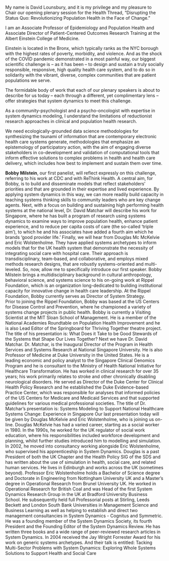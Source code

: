 My name is David Lounsbury, and it is my privilege and my pleasure to Chair our opening plenary session for the Health Thread, “Disrupting the Status Quo: Revolutionizing Population Health in the Face of Change.” 

I am an Associate Professor of Epidemiology and Population Health and Associate Director of Patient-Centered Outcomes Research Training at the Albert Einstein College of Medicine. 

Einstein is located in the Bronx, which typically ranks as the NYC borough with the highest rates of poverty, morbidity, and violence. And as the shock of the COVID pandemic demonstrated in a most painful way, our biggest scientific challenge is – as it has been – to design and sustain a truly socially responsible, responsive, high quality health care system, and to do so in solidarity with the vibrant, diverse, complex communities that are patient populations we serve.

The formidable body of work that each of our plenary speakers is about to describe for us today – each through a different, yet complimentary lens – offer strategies that system dynamics to meet this challenge.

As a community-psychologist and a psycho-oncologist with expertise in system dynamics modeling, I understand the limitations of reductionist research approaches in clinical and population health research. 

We need ecologically-grounded data science methodologies for synthesizing the tsunami of information that are contemporary electronic health care systems generate, methodologies that emphasize an epistemology of participatory action, with the aim of engaging diverse stakeholders in co-development and validation of  computational tools that inform effective solutions to complex problems in health and health care delivery, which includes how best to implement and sustain them over time.

<b>Bobby Milstein</b>, our first panelist, will reflect expressly on this challenge, referring to his work at CDC and with ReThink Health.  A central aim, for Bobby, is to build and disseminate models that reflect stakeholders’ priorities and that are grounded in their expertise and lived experience. By applying system dynamics in this way, we can more readily build capacity in teaching systems thinking skills to community leaders who are key change agents. 
Next, with a focus on building and sustaining high performing health systems at the national level, Dr. David Matchar will describe his work for Singapore, where he has built a program of research using systems dynamics to examine ways to improve population health, enhance patient experience, and to reduce per capita costs of care (the so-called ‘triple aim’), to which he and his associates have added a fourth aim which he brands ‘good provider life.’ 
Finally, we will hear from Douglas Mc McKelvie and Eric Wolstenholme. They have applied systems archetypes to inform models that for the UK health system that demonstrate the necessity of integrating social care with hospital care. Their approach is transdisciplinary, team-based, and collaborative, and employs mixed methods research designs, that are robustly systems-oriented and multi-leveled. 
So, now, allow me to specifically introduce our first speaker.
Bobby Milstein brings a multidisciplinary background in cultural anthropology, behavioral science, and systems science to his on-going work at Rippel Foundation, which is an organization long-dedicated to building institutional capacity for innovative change in health care leadership. 
At the Rippel Foundation, Bobby currently serves as Director of System Strategy.  
Prior to joining the Rippel Foundation, Bobby was based at the US Centers for Disease Control and Prevention, where he championed a variety of systems change projects in public health. 
Bobby is currently a Visiting Scientist at the MIT Sloan School of Management. He is a member of the National Academies Roundtable on Population Health Improvement and he is also Lead Editor of the Springboard for Thriving Together theatre project. 
The title of his presentation is: What Does it Take to be Good Stewards of the Systems that Shape Our Lives Together?
Next we have Dr. David Matchar.
Dr. Matchar, is the Inaugural Director of the Program in Health Services and Systems Research at National Singapore University. He is also Professor of Medicine at Duke University in the United States. He is a leading economic and policy analyst to the Singapore Clinical Genomics Program and he is consultant to the Ministry of Health National Initiative for Healthcare Transformation.
He has worked in clinical research for over 35 years; his work primarily relates to stroke and other chronically disabling neurological disorders. 
He served as Director of the Duke Center for Clinical Health Policy Research and he established the Duke Evidence-based Practice Center, which was responsible for analyses that informed policies of the US Centers for Medicare and Medicaid Services and that supported guidelines for various medical professional societies.
The title of Dr. Matchar’s presentation is: Systems Modeling to Support National Healthcare Systems Change: Experience in Singapore
Our last presentation today will be given by Douglas McKelvie and Eric Wolstenholme, who is joining us on-line. 
Douglas McKelvie has had a varied career, starting as a social worker in 1980. In the 1990s, he worked for the UK regulator of social work education, where his responsibilities included workforce development and planning, whilst further studies introduced him to modelling and simulation. In 2002, he moved into consultancy working alongside Eric Wolstenholme, who supervised his apprenticeship in System Dynamics.
Douglas is a past President of both the UK Chapter and the Health Policy SIG of the SDS and has written about the use of simulation in health, social care, and related human services. He lives in Edinburgh and works across the UK (sometimes beyond).
Professor Eric Wolstenholme holds a Bachelor of Science degree and Doctorate in Engineering from Nottingham University UK and a Master’s degree in Operational Research from Brunel University UK. 
He worked in Operational Research for British Coal and was Head of the first System Dynamics Research Group in the UK at Bradford University Business School. He subsequently held full Professorial posts at Stirling, Leeds Beckett and London South Bank Universities in Management Science and Business Learning as well as helping to establish and direct two management consultancies in System Dynamics - Cognitus and Symmetric. 
He was a founding member of the System Dynamics Society, its fourth President and the Founding Editor of the System Dynamics Review. He has written three books and a wide range of peer-reviewed research articles in System Dynamics. In 2004 received the Jay Wright Forrester Award for his work on generic systems archetypes.
And their talk is entitled: Tacking Multi-Sector Problems with System Dynamics: Exploring Whole Systems Solutions to Support Health and Social Care

